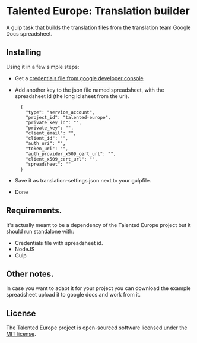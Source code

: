 # Talented Europe: Translation builder

A gulp task that builds the translation files from the translation team Google Docs spreadsheet.

## Installing

Using it in a few simple steps:

- Get a [credentials file from google developer console](https://www.npmjs.com/package/google-spreadsheet#service-account-recommended-method)
- Add another key to the json file named spreadsheet, with the spreadsheet id (the long id sheet from the url).  

		{
		  "type": "service_account",
		  "project_id": "talented-europe",
		  "private_key_id": "",
		  "private_key": "",
		  "client_email": "",
		  "client_id": "",
		  "auth_uri": "",
		  "token_uri": "",
		  "auth_provider_x509_cert_url": "",
		  "client_x509_cert_url": "",
		  "spreadsheet": ""
		}

- Save it as translation-settings.json next to your gulpfile.
- Done

## Requirements.

It's actually meant to be a dependency of the Talented Europe project but it should run standalone with:
- Credentials file with spreadsheet id.
- NodeJS 
- Gulp

## Other notes.

In case you want to adapt it for your project you can download the example spreadsheet upload it to google docs and work from it.

## License

The Talented Europe project is open-sourced software licensed under the [MIT license](http://opensource.org/licenses/MIT).